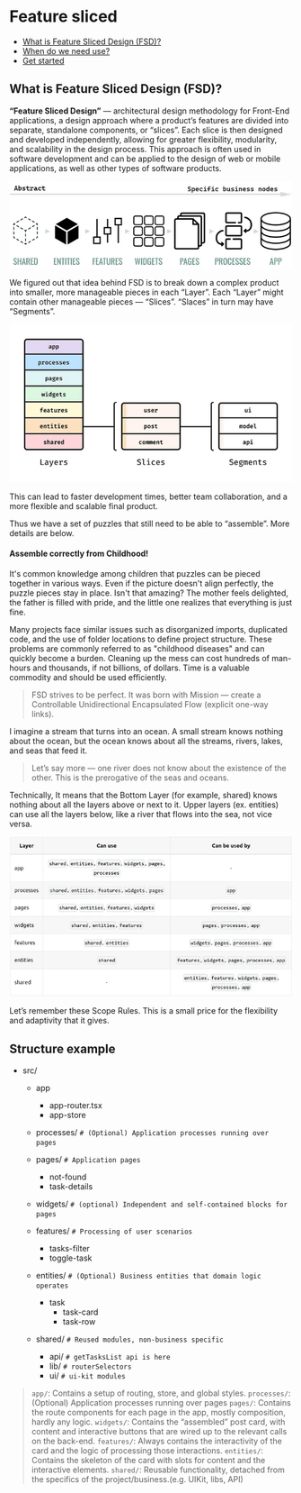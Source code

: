 # Feature sliced

- [What is Feature Sliced Design (FSD)?](<#what-isfeature-sliced-design-(FSD)>)
- [When do we need use?](#when-do-we-need-use)
- [Get started](#get-started)

## What is Feature Sliced Design (FSD)?

**“Feature Sliced Design”** — architectural design methodology for Front-End applications, a design approach where a product’s features are divided into separate, standalone components, or “slices”. Each slice is then designed and developed independently, allowing for greater flexibility, modularity, and scalability in the design process. This approach is often used in software development and can be applied to the design of web or mobile applications, as well as other types of software products.

![diagram1](diagram1.webp)

We figured out that idea behind FSD is to break down a complex product into smaller, more manageable pieces in each “Layer”. Each “Layer” might contain other manageable pieces — “Slices”. “Slaces” in turn may have “Segments”.

![diagram2](diagram2.webp)

This can lead to faster development times, better team collaboration, and a more flexible and scalable final product.

Thus we have a set of puzzles that still need to be able to “assemble”. More details are below.

#### Assemble correctly from Childhood!

It's common knowledge among children that puzzles can be pieced together in various ways. Even if the picture doesn't align perfectly, the puzzle pieces stay in place. Isn't that amazing? The mother feels delighted, the father is filled with pride, and the little one realizes that everything is just fine.

Many projects face similar issues such as disorganized imports, duplicated code, and the use of folder locations to define project structure. These problems are commonly referred to as "childhood diseases" and can quickly become a burden. Cleaning up the mess can cost hundreds of man-hours and thousands, if not billions, of dollars. Time is a valuable commodity and should be used efficiently.

> FSD strives to be perfect. It was born with Mission — create a Сontrollable Unidirectional Encapsulated Flow (explicit one-way links).

I imagine a stream that turns into an ocean. A small stream knows nothing about the ocean, but the ocean knows about all the streams, rivers, lakes, and seas that feed it.

> Let’s say more — one river does not know about the existence of the other. This is the prerogative of the seas and oceans.

Technically, It means that the Bottom Layer (for example, shared) knows nothing about all the layers above or next to it. Upper layers (ex. entities) can use all the layers below, like a river that flows into the sea, not vice versa.

![diagram3](diagram3.webp)

Let’s remember these Scope Rules. This is a small price for the flexibility and adaptivity that it gives.

## Structure example

- src/

  - app
    - app-router.tsx
    - app-store
  - processes/ `# (Optional) Application processes running over pages`
  - pages/ `# Application pages`

    - not-found
    - task-details

  - widgets/ `# (optional) Independent and self-contained blocks for pages`
  - features/ `# Processing of user scenarios`

    - tasks-filter
    - toggle-task

  - entities/ `# (Optional) Business entities that domain logic operates`
    - task
      - task-card
      - task-row
  - shared/ `# Reused modules, non-business specific`
    - api/ `# getTasksList api is here`
    - lib/ `# routerSelectors`
    - ui/ `# ui-kit modules`

> `app/`: Contains a setup of routing, store, and global styles.
> `processes/`: (Optional) Application processes running over pages
> `pages/`: Contains the route components for each page in the app, mostly composition, hardly any logic.
> `widgets/`: Contains the “assembled” post card, with content and interactive buttons that are wired up to the relevant calls on the back-end.
> `features/`: Always contains the interactivity of the card and the logic of processing those interactions.
> `entities/`: Сontains the skeleton of the card with slots for content and the interactive elements.
> `shared/`: Reusable functionality, detached from the specifics of the project/business.(e.g. UIKit, libs, API)
